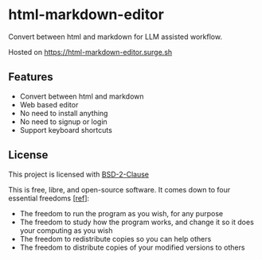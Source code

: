 # html-markdown-editor

Convert between html and markdown for LLM assisted workflow.

Hosted on https://html-markdown-editor.surge.sh

## Features

- Convert between html and markdown
- Web based editor
- No need to install anything
- No need to signup or login
- Support keyboard shortcuts

## License

This project is licensed with [BSD-2-Clause](./LICENSE)

This is free, libre, and open-source software. It comes down to four essential freedoms [[ref]](https://seirdy.one/2021/01/27/whatsapp-and-the-domestication-of-users.html#fnref:2):

- The freedom to run the program as you wish, for any purpose
- The freedom to study how the program works, and change it so it does your computing as you wish
- The freedom to redistribute copies so you can help others
- The freedom to distribute copies of your modified versions to others
